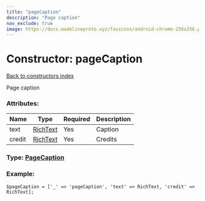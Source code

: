 ```yaml
---
title: "pageCaption"
description: "Page caption"
nav_exclude: true
image: https://docs.madelineproto.xyz/favicons/android-chrome-256x256.png
---
```

# Constructor: pageCaption  
[Back to constructors index](/API_docs/constructors/index.html)



Page caption

### Attributes:

| Name     |    Type       | Required | Description |
|----------|---------------|----------|-------------|
|text|[RichText](/API_docs/types/RichText.html) | Yes|Caption|
|credit|[RichText](/API_docs/types/RichText.html) | Yes|Credits|



### Type: [PageCaption](/API_docs/types/PageCaption.html)


### Example:

```
$pageCaption = ['_' => 'pageCaption', 'text' => RichText, 'credit' => RichText];
```  
